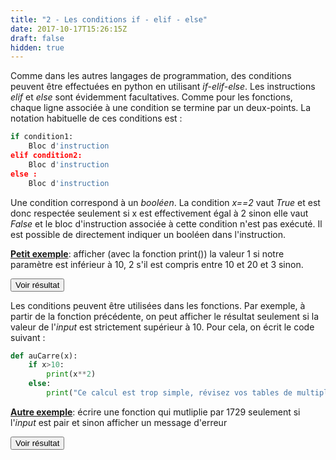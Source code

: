 ```yaml
---
title: "2 - Les conditions if - elif - else"
date: 2017-10-17T15:26:15Z
draft: false
hidden: true
---
```


Comme dans les autres langages de programmation, des conditions peuvent être effectuées en python en utilisant *if-elif-else*. Les instructions *elif* et *else* sont évidemment facultatives. Comme pour les fonctions, chaque ligne associée à une condition se termine par un deux-points. La notation habituelle de ces conditions est :


```python
if condition1: 
    Bloc d'instruction
elif condition2:
    Bloc d'instruction
else :
    Bloc d'instruction
```

Une condition correspond à un *booléen*. La condition *x==2* vaut *True* et est donc respectée seulement si x est effectivement égal à 2 sinon elle vaut *False* et le bloc d'instruction associée à cette condition n'est pas exécuté.
Il est possible de directement indiquer un booléen dans l'instruction.

<ins>**Petit exemple**</ins>: afficher (avec la fonction print()) la valeur 1 si notre paramètre est inférieur à 10, 2 s'il est compris entre 10 et 20 et 3 sinon.

<script>
function myFunction() {
    var x = document.getElementById("exemple");
    if (x.style.display === "none") {
        x.style.display = "block";
    } else {
        x.style.display = "none";
    }
}
</script>
 
<button onclick="myFunction()">Voir résultat</button>

<div id="exemple" hidden>
<div></div>

```python
parametre=2
if parametre < 10:
      print(1)
elif 10<=parametre\<20:
    print(2)
else:
    print(3)
```

</div>



Les conditions peuvent être utilisées dans les fonctions. Par exemple, à partir de la fonction précédente, on peut afficher le résultat seulement si la valeur de l'*input* est strictement supérieur à 10. Pour cela, on écrit le code suivant :


```python
def auCarre(x):
    if x>10:
        print(x**2)
    else:
        print("Ce calcul est trop simple, révisez vos tables de multiplication !")
```

<ins>**Autre exemple**</ins>: écrire une fonction qui mutliplie par 1729 seulement si l'*input* est pair et sinon afficher un message d'erreur


<script>
function myFunction2() {
    var x = document.getElementById("exemple2");
    if (x.style.display === "none") {
        x.style.display = "block";
    } else {
        x.style.display = "none";
    }
}
</script>
 
<button onclick="myFunction2()">Voir résultat</button>

<div id="exemple2" hidden>
<div></div>

```python
def fonctionInutile(x):
    if x%2==0:
        print(x*1729)
    else:
        print("L'input est impair")
```

</div>
